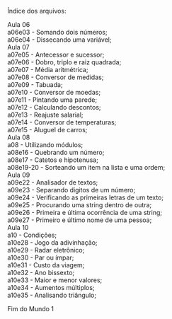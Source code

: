 Índice dos arquivos:

Aula 06 <br />
a06e03    - Somando dois números; <br />
a06e04    - Dissecando uma variável; <br />
Aula 07 <br />
a07e05    - Antecessor e sucessor; <br />
a07e06    - Dobro, triplo e raiz quadrada; <br />
a07e07    - Média aritmétrica; <br />
a07e08    - Conversor de medidas; <br />
a07e09    - Tabuada; <br />
a07e10    - Conversor de moedas; <br />
a07e11    - Pintando uma parede; <br />
a07e12    - Calculando descontos; <br />
a07e13    - Reajuste salarial; <br />
a07e14    - Conversor de temperaturas; <br />
a07e15    - Aluguel de carros; <br />
Aula 08 <br />
a08    - Utilizando módulos; <br />
a08e16    - Quebrando um número; <br />
a08e17    - Catetos e hipotenusa; <br />
a08e19-20 - Sorteando um item na lista e uma ordem; <br />
Aula 09 <br />
a09e22    - Analisador de textos; <br />
a09e23    - Separando digitos de um número; <br/>
a09e24    - Verificando as primeiras letras de um texto; <br />
a09e25    - Procurando uma string dentro de outra; <br />
a09e26    - Primeira e última ocorrência de uma string; <br />
a09e27    - Primeiro e último nome de uma pessoa; <br />
Aula 10 <br />
a10    - Condições; <br />
a10e28    - Jogo da adivinhação; <br />
a10e29    - Radar eletrônico; <br />
a10e30    - Par ou ímpar; <br />
a10e31    - Custo da viagem; <br />
a10e32    - Ano bissexto; <br />
a10e33    - Maior e menor valores; <br />
a10e34    - Aumentos múltiplos; <br />
a10e35    - Analisando triângulo; <br />

Fim do Mundo 1